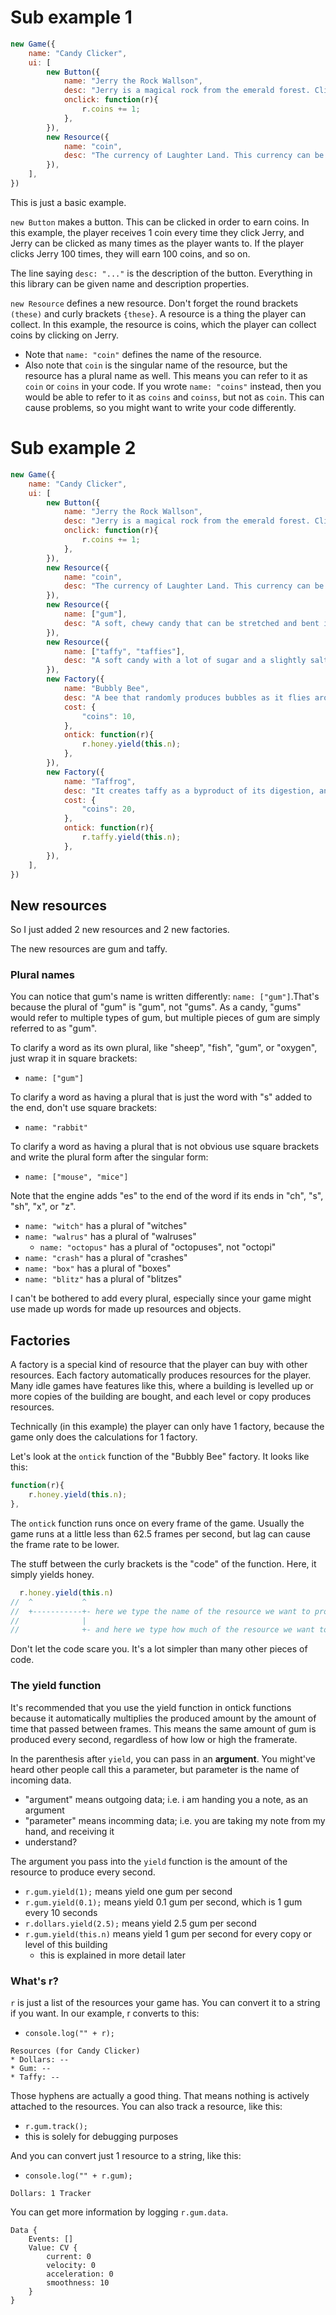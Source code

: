 
# Sub example 1
```js
new Game({
    name: "Candy Clicker",
    ui: [
        new Button({
            name: "Jerry the Rock Wallson",
            desc: "Jerry is a magical rock from the emerald forest. Click him to produce coins.",
            onclick: function(r){
                r.coins += 1;
            },
        }),
        new Resource({
            name: "coin",
            desc: "The currency of Laughter Land. This currency can be buy powerful upgrades and produce lots of candy.",
        }),
    ],
})
```

This is just a basic example.

`new Button` makes a button. This can be clicked in order to earn coins. In this example, the player receives 1 coin every time they click Jerry, and Jerry can be clicked as many times as the player wants to. If the player clicks Jerry 100 times, they will earn 100 coins, and so on.

The line saying `desc: "..."` is the description of the button. Everything in this library can be given name and description properties.

`new Resource` defines a new resource. Don't forget the round brackets `(these)` and curly brackets `{these}`. A resource is a thing the player can collect. In this example, the resource is coins, which the player can collect coins by clicking on Jerry.
* Note that `name: "coin"` defines the name of the resource.
* Also note that `coin` is the singular name of the resource, but the resource has a plural name as well. This means you can refer to it as `coin` or `coins` in your code. If you wrote `name: "coins"` instead, then you would be able to refer to it as `coins` and `coinss`, but not as `coin`. This can cause problems, so you might want to write your code differently.

# Sub example 2
```js
new Game({
    name: "Candy Clicker",
    ui: [
        new Button({
            name: "Jerry the Rock Wallson",
            desc: "Jerry is a magical rock from the emerald forest. Click him to produce coins.",
            onclick: function(r){
                r.coins += 1;
            },
        }),
        new Resource({
            name: "coin",
            desc: "The currency of Laughter Land. This currency can be buy powerful upgrades and produce lots of candy.",
        }),
        new Resource({
            name: ["gum"],
            desc: "A soft, chewy candy that can be stretched and bent into lots of different shapes and sizes.",
        }),
        new Resource({
            name: ["taffy", "taffies"],
            desc: "A soft candy with a lot of sugar and a slightly salty flavor. It can also bend and stretch, but nowhere near as much as gum.",
        }),
        new Factory({
            name: "Bubbly Bee",
            desc: "A bee that randomly produces bubbles as it flies around. It brings the nectar from flowers to its hive and then turns the nectar into gum.",
            cost: {
                "coins": 10,
            },
            ontick: function(r){
                r.honey.yield(this.n);
            },
        }),
        new Factory({
            name: "Taffrog",
            desc: "It creates taffy as a byproduct of its digestion, and regurgitates the taffy occasionally.",
            cost: {
                "coins": 20,
            },
            ontick: function(r){
                r.taffy.yield(this.n);
            },
        }),
    ],
})
```

## New resources
So I just added 2 new resources and 2 new factories.

The new resources are gum and taffy.

### Plural names
You can notice that gum's name is written differently: `name: ["gum"]`.That's because the plural of "gum" is "gum", not "gums". As a candy, "gums" would refer to multiple types of gum, but multiple pieces of gum are simply referred to as "gum".

To clarify a word as its own plural, like "sheep", "fish", "gum", or "oxygen", just wrap it in square brackets:
* `name: ["gum"]`

To clarify a word as having a plural that is just the word with "s" added to the end, don't use square brackets:
* `name: "rabbit"`

To clarify a word as having a plural that is not obvious use square brackets and write the plural form after the singular form:
* `name: ["mouse", "mice"]`

Note that the engine adds "es" to the end of the word if its ends in "ch", "s", "sh", "x", or "z".
* `name: "witch"`  has a plural of "witches"
* `name: "walrus"` has a plural of "walruses"
    * `name: "octopus"` has a plural of "octopuses", not "octopi"
* `name: "crash"`  has a plural of "crashes"
* `name: "box"`    has a plural of "boxes"
* `name: "blitz"`  has a plural of "blitzes"

I can't be bothered to add every plural, especially since your game might use made up words for made up resources and objects.

## Factories
A factory is a special kind of resource that the player can buy with other resources. Each factory automatically produces resources for the player. Many idle games have features like this, where a building is levelled up or more copies of the building are bought, and each level or copy produces resources.

Technically (in this example) the player can only have 1 factory, because the game only does the calculations for 1 factory.

Let's look at the `ontick` function of the "Bubbly Bee" factory. It looks like this:
```js
function(r){
    r.honey.yield(this.n);
},
```

The `ontick` function runs once on every frame of the game. Usually the game runs at a little less than 62.5 frames per second, but lag can cause the frame rate to be lower.

The stuff between the curly brackets is the "code" of the function. Here, it simply yields honey.
```js
  r.honey.yield(this.n)
//  ^           ^
//  +-----------+- here we type the name of the resource we want to produce
//              |
//              +- and here we type how much of the resource we want to produce every second
```

Don't let the code scare you. It's a lot simpler than many other pieces of code.

### The yield function
It's recommended that you use the yield function in ontick functions because it automatically multiplies the produced amount by the amount of time that passed between frames. This means the same amount of gum is produced every second, regardless of how low or high the framerate.

In the parenthesis after `yield`, you can pass in an **argument**. You might've heard other people call this a parameter, but parameter is the name of incoming data.
* "argument" means outgoing data; i.e. i am handing you a note, as an argument
* "parameter" means incomming data; i.e. you are taking my note from my hand, and receiving it
* understand?

The argument you pass into the `yield` function is the amount of the resource to produce every second.
* `r.gum.yield(1);` means yield one gum per second
* `r.gum.yield(0.1);` means yield 0.1 gum per second, which is 1 gum every 10 seconds
* `r.dollars.yield(2.5);` means yield 2.5 gum per second
* `r.gum.yield(this.n)` means yield 1 gum per second for every copy or level of this building
    * this is explained in more detail later

### What's r?
`r` is just a list of the resources your game has. You can convert it to a string if you want. In our example, r converts to this:
* `console.log("" + r);`
```
Resources (for Candy Clicker)
* Dollars: --
* Gum: --
* Taffy: --
```

Those hyphens are actually a good thing. That means nothing is actively attached to the resources. You can also track a resource, like this:
* `r.gum.track();`
* this is solely for debugging purposes

And you can convert just 1 resource to a string, like this:
* `console.log("" + r.gum);`
```
Dollars: 1 Tracker
```

You can get more information by logging `r.gum.data`.
```
Data {
    Events: []
    Value: CV {
        current: 0
        velocity: 0
        acceleration: 0
        smoothness: 10
    }
}
```


